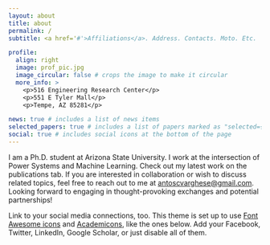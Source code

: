 ```yaml
---
layout: about
title: about
permalink: /
subtitle: <a href='#'>Affiliations</a>. Address. Contacts. Moto. Etc.

profile:
  align: right
  image: prof_pic.jpg
  image_circular: false # crops the image to make it circular
  more_info: >
    <p>516 Engineering Research Center</p>
    <p>551 E Tyler Mall</p>
    <p>Tempe, AZ 85281</p>

news: true # includes a list of news items
selected_papers: true # includes a list of papers marked as "selected={true}"
social: true # includes social icons at the bottom of the page
---
```


I am a Ph.D. student at Arizona State University. I work at the intersection of Power Systems and Machine Learning. Check out my latest work on the publications tab. If you are interested in collaboration or wish to discuss related topics, feel free to reach out to me at antoscvarghese@gmail.com. Looking forward to engaging in thought-provoking exchanges and potential partnerships!  

Link to your social media connections, too. This theme is set up to use [Font Awesome icons](https://fontawesome.com/) and [Academicons](https://jpswalsh.github.io/academicons/), like the ones below. Add your Facebook, Twitter, LinkedIn, Google Scholar, or just disable all of them.
